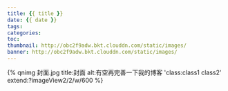 ```yaml
---
title: {{ title }}
date: {{ date }}
tags:
categories:
toc:
thumbnail: http://obc2f9adw.bkt.clouddn.com/static/images/
banner: http://obc2f9adw.bkt.clouddn.com/static/images/
---
```

{% qnimg 封面.jpg title:封面 alt:有空再完善一下我的博客 'class:class1 class2' extend:?imageView2/2/w/600 %}


<!--more-->